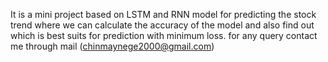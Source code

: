 It is a mini project based on LSTM and RNN model for predicting the stock trend where we can calculate the accuracy of the model and also find out which is best suits for prediction with minimum loss. 
for any query contact me through mail (chinmaynege2000@gmail.com)
